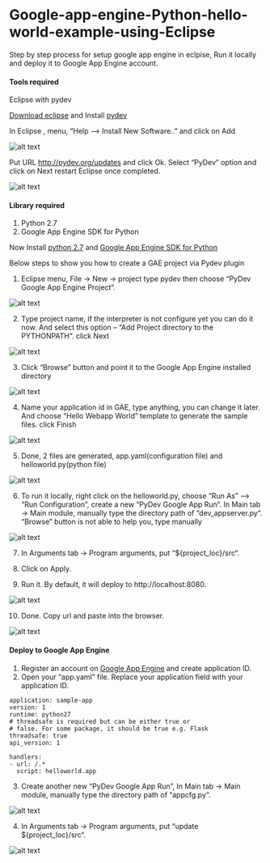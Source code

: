 # Google-app-engine-Python-hello-world-example-using-Eclipse
Step by step process for setup google app engine in eclpise, Run it locally and deploy it to Google App Engine account.

#### Tools required
Eclipse with pydev

[Download eclipse](https://www.eclipse.org/downloads/) and Install [pydev](http://www.pydev.org/)

In Eclipse , menu, “Help –> Install New Software..” and click on Add

![alt text](https://drive.google.com/uc?id=1FphKGMHJPC1bM0e2Sc6xmJhPBOvW_BMx)

Put URL http://pydev.org/updates and click Ok. Select “PyDev” option and click on Next restart Eclipse once completed.

![alt text](https://drive.google.com/uc?id=1zZgUS6K8pm1coP-FOMNu4sTmpIs98IP7)


#### Library required
1. Python 2.7
2. Google App Engine SDK for Python

Now Install [python 2.7](https://www.python.org/downloads/) and [Google App Engine SDK for Python](https://cloud.google.com/appengine/downloads#Google_App_Engine_SDK_for_Python)

Below steps to show you how to create a GAE project via Pydev plugin

1. Eclipse menu, File -> New -> project type pydev then choose “PyDev Google App Engine Project“. 

![alt text](https://drive.google.com/uc?id=1xSlvu2WfCzGUb55rcD_sYpFGVecCJpEq)

2. Type project name, if the interpreter is not configure yet you can do it now. And select this option – “Add Project directory to the PYTHONPATH“. click Next

![alt text](https://drive.google.com/uc?id=1_-FAyoI5NJpiLp5hQ_HDfZ331xJfYo_0)

3. Click “Browse” button and point it to the Google App Engine installed directory

![alt text](https://drive.google.com/uc?id=1H04PqeoRdRpopnCzP-_lDEeGKdFOjL0P)

4. Name your application id in GAE, type anything, you can change it later. And choose “Hello Webapp World” template to generate the sample files. click Finish

![alt text](https://drive.google.com/uc?id=1htGIkk6dPdzkZCX_Kf66ZRsr8UopXtYC)

5. Done, 2 files are generated, app.yaml(configuration file) and helloworld.py(python file)

![alt text](https://drive.google.com/uc?id=1xmzt3Iu0VPHaByufuNCwdB6hBegJ3Yp6)

6. To run it locally, right click on the helloworld.py, choose “Run As” –> “Run Configuration”, create a new “PyDev Google App Run“.
In Main tab -> Main module, manually type the directory path of “dev_appserver.py“. “Browse” button is not able to help you, type manually

![alt text](https://drive.google.com/uc?id=1FVJ2ZW0h0rZ2KDZ-Lp2jM_x9M5Vk2W40)

7. In Arguments tab -> Program arguments, put “${project_loc}/src“.

8. Click on Apply.

9. Run it. By default, it will deploy to http://localhost:8080.

![alt text](https://drive.google.com/uc?id=1nh5syHJbxhY5ogMVfftjFELLrOxNA_7T)

10. Done. Copy url and paste into the browser.

![alt text](https://drive.google.com/uc?id=13sFS-IWknUORBjY8dqOiIW668QQsO9EM)


#### Deploy to Google App Engine

1. Register an account on [Google App Engine](https://appengine.google.com/) and create application ID.
2. Open your “app.yaml” file. Replace your application field with your application ID.

```
application: sample-app
version: 1
runtime: python27
# threadsafe is required but can be either true or 
# false. For some package, it should be true e.g. Flask
threadsafe: true
api_version: 1

handlers:
- url: /.*
  script: helloworld.app
  ```

3. Create another new “PyDev Google App Run”, In Main tab -> Main module, manually type the directory path of “appcfg.py“.

![alt text](https://drive.google.com/uc?id=1V2gOiC0fU5gJ7UPpm5bn5XerKYBmpBfn)

4. In Arguments tab -> Program arguments, put “update ${project_loc}/src“.

![alt text](https://drive.google.com/uc?id=1VtwN-8K3fQtCL6LmgPmfS_ux4WzG2LXR)






